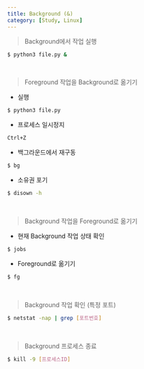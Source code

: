 ```yaml
---
title: Background (&)
category: [Study, Linux]
---
```


> Background에서 작업 실행

```bash
$ python3 file.py &
```

<br>

> Foreground 작업을 Background로 옮기기

- 실행

```bash
$ python3 file.py
```

- 프로세스 일시정지

```bash
Ctrl+Z
```

- 백그라운드에서 재구동

```bash
$ bg
```

- 소유권 포기

```bash
$ disown -h
```

<br>

> Background 작업을 Foreground로 옮기기

- 현재 Background 작업 상태 확인

```bash
$ jobs
```

- Foreground로 옮기기

```bash
$ fg
```

<br>

> Background 작업 확인 (특정 포트)

```bash
$ netstat -nap | grep [포트번호]
```

<br>

> Background 프로세스 종료

```bash
$ kill -9 [프로세스ID]
```